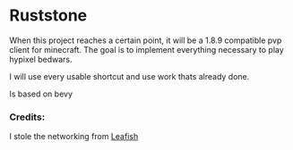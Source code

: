 # Ruststone

When this project reaches a certain point, it will be a 1.8.9 compatible pvp client for minecraft.
The goal is to implement everything necessary to play hypixel bedwars.

I will use every usable shortcut and use work thats already done.

Is based on bevy

### Credits:

I stole the networking from [Leafish](https://github.com/Lea-fish/Leafish)

